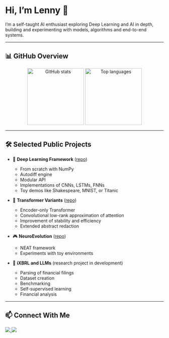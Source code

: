 # Hi, I’m Lenny 👋

I’m a self-taught AI enthusiast exploring Deep Learning and AI in depth, building and experimenting with models, algorithms and end-to-end systems.

---

## 📊 GitHub Overview  

<p align="center">
  <img src="https://github-readme-stats.vercel.app/api?username=lennymalard&show_icons=true&theme=tokyonight" alt="GitHub stats" height="180"/>
  <img src="https://github-readme-stats.vercel.app/api/top-langs/?username=lennymalard&layout=compact&theme=tokyonight" alt="Top languages" height="180"/>
</p>

---

## 🛠 Selected Public Projects  

- 🚀 **Deep Learning Framework** ([repo](https://github.com/lennymalard/melpy-project))  
  - From scratch with NumPy  
  - Autodiff engine  
  - Modular API  
  - Implementations of CNNs, LSTMs, FNNs  
  - Toy demos like Shakespeare, MNIST, or Titanic  

- 🧠 **Transformer Variants** ([repo](https://github.com/lennymalard/Conv-Linformer))  
  - Encoder-only Transformer  
  - Convolutional low-rank approximation of attention  
  - Improvement of stability and efficiency  
  - Extended abstract redaction  

- 🎮 **NeuroEvolution** ([repo](https://github.com/lennymalard/neat-from-scratch))  
  - NEAT framework  
  - Experiments with toy environments  

- 📑 **iXBRL and LLMs** (research project in development)  
  - Parsing of financial filings  
  - Dataset creation  
  - Benchmarking  
  - Self-supervised learning  
  - Financial analysis

  
---

## 📫 Connect With Me  

<p align="left">
  <a href="mailto:lennymalard@gmail.com">
    <img src="https://img.shields.io/badge/Email-D14836?style=for-the-badge&logo=gmail&logoColor=white"/>
  </a>
  <a href="https://www.linkedin.com/in/lennymalard/">
    <img src="https://img.shields.io/badge/LinkedIn-0077B5?style=for-the-badge&logo=linkedin&logoColor=white"/>
  </a>
</p>
